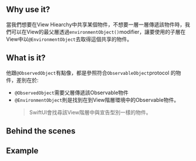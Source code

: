 
## Why use it?

當我們想要在View Hiearchy中共享某個物件，不想要一層一層傳遞該物件時，我們可以在View的最父層透過`environmentObject()`modifier，讓要使用的子層在View中以`@EnvironmentObject`去取得這個共享的物件。

## What is it?

他跟`@ObservedObject`有點像，都是參照符合`ObservableObject`protocol 的物件，差別在於:

- `@ObservedObject`需要父層傳遞該Observable物件
- `@EnvironmentObject`則是找到在到View階層環境中的Observable物件。
  > SwiftUI會找尋該View階層中與宣告型別一樣的物件。

## Behind the scenes

## Example
